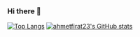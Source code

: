 ### Hi there 👋
[![Top Langs](https://github-readme-stats.vercel.app/api/top-langs/?username=ahmetfirat23&layout=compact&hide=shaderlab&theme=dracula)](https://github.com/anuraghazra/github-readme-stats)
[![ahmetfirat23's GitHub stats](https://github-readme-stats.vercel.app/api?username=ahmetfirat23&theme=dracula&show_icons=true)](https://github.com/anuraghazra/github-readme-stats)
<!--
**ahmetfirat23/ahmetfirat23** is a ✨ _special_ ✨ repository because its `README.md` (this file) appears on your GitHub profile.

Here are some ideas to get you started:

- 🔭 I’m currently working on ...
- 🌱 I’m currently learning ...
- 👯 I’m looking to collaborate on ...
- 🤔 I’m looking for help with ...
- 💬 Ask me about ...
- 📫 How to reach me: ...
- 😄 Pronouns: ...
- ⚡ Fun fact: ...
-->
